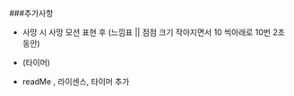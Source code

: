 ###추가사항 
<br/>

- 사망 시 사망 모션 표현 후 (느낌표 || 점점 크기 작아지면서 10 씩아래로 10번 2초동안)

- (타이머)
- readMe , 라이센스, 타이머 추가
